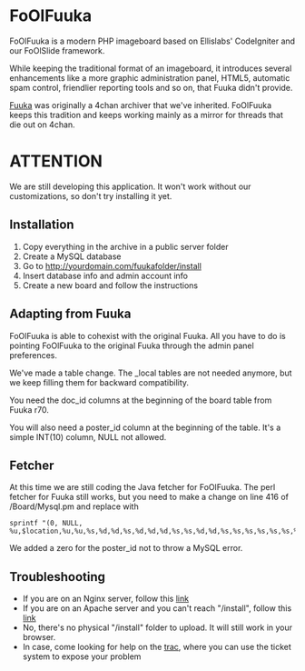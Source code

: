FoOlFuuka
=========

FoOlFuuka is a modern PHP imageboard based on Ellislabs' CodeIgniter and our FoOlSlide framework.

While keeping the traditional format of an imageboard, it introduces several enhancements like a more graphic
administration panel, HTML5, automatic spam control, friendlier reporting tools and so on, that Fuuka didn't
provide.

[Fuuka](http://code.google.com/p/fuuka/) was originally a 4chan archiver that we've inherited. 
FoOlFuuka keeps this tradition and keeps working mainly as a mirror for threads that die out on 4chan.


ATTENTION
=========
We are still developing this application. It won't work without our customizations, so don't try installing it yet.

Installation
------------
1.  Copy everything in the archive in a public server folder
2.  Create a MySQL database
3.  Go to http://yourdomain.com/fuukafolder/install
4.  Insert database info and admin account info
5.  Create a new board and follow the instructions

Adapting from Fuuka
-------------------
FoOlFuuka is able to cohexist with the original Fuuka. All you have to do is pointing FoOlFuuka to the original Fuuka through the admin panel preferences.

We've made a table change. The _local tables are not needed anymore, but we keep filling them for backward compatibility.

You need the doc_id columns at the beginning of the board table from Fuuka r70.

You will also need a poster_id column at the beginning of the table. It's a simple INT(10) column, NULL not allowed.

Fetcher
-------
At this time we are still coding the Java fetcher for FoOlFuuka. The perl fetcher for Fuuka still works, but you need to make a change on line 416 of /Board/Mysql.pm and replace with

	sprintf "(0, NULL, %u,$location,%u,%u,%s,%d,%d,%s,%d,%d,%d,%s,%s,%d,%d,%s,%s,%s,%s,%s,%s,%s)",

We added a zero for the poster_id not to throw a MySQL error.


Troubleshooting
---------------

* If you are on an Nginx server, follow this [link](http://trac.foolrulez.com/foolslide/wiki/nginx_install)
* If you are on an Apache server and you can't reach "/install", follow this [link](http://trac.foolrulez.com/foolslide/wiki/apache_htaccess)
* No, there's no physical "/install" folder to upload. It will still work in your browser.
* In case, come looking for help on the [trac](http://trac.foolrulez.com/foolslide), where you can use the ticket system to expose your problem